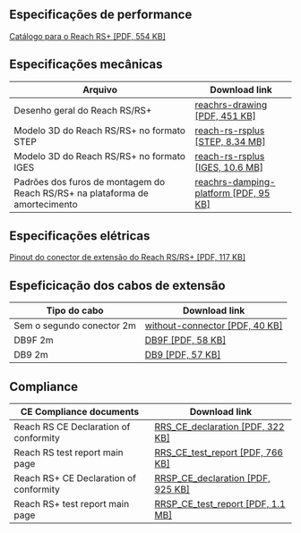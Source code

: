 ## Especificações de performance

[Catálogo para o Reach RS+ [PDF, 554 KB]](http://files.emlid.com/reachrs/Reach-RS-Plus-Datasheet.pdf)

## Especificações mecânicas

| Arquivo | Download link |
|-----------|---------------|
| Desenho geral do Reach RS/RS+ | [reachrs-drawing [PDF, 451 KB]](files/reachrs-drawing.pdf) |
| Modelo 3D do Reach RS/RS+ no formato STEP | [reach-rs-rsplus [STEP, 8.34 MB]](https://github.com/emlid/hardware/blob/master/reach-rs-rsplus.step) |
| Modelo 3D do Reach RS/RS+ no formato IGES | [reach-rs-rsplus [IGES, 10.6 MB]](https://github.com/emlid/hardware/blob/master/reach-rs-rsplus.iges) |
| Padrões dos furos de montagem do Reach RS/RS+ na plataforma de amortecimento | [reachrs-damping-platform [PDF, 95 KB]](files/reachrs-damping-platform.pdf) |


## Especificações elétricas

[Pinout do conector de extensão do Reach RS/RS+ [PDF, 117 KB]](files/RS232_port.pdf)

## Espeficicação dos cabos de extensão

| Tipo do cabo | Download link |
|-----------|------|
| Sem o segundo conector 2m |[without-connector [PDF, 40 KB]](files/without-connector.pdf) |
| DB9F 2m |[DB9F [PDF, 58 KB]](files/DB9F.pdf) |
| DB9 2m |[DB9 [PDF, 57 KB]](files/DB9.pdf) |

## Compliance

| CE Compliance documents | Download link |
|-------------------------|---------------|
| Reach RS CE Declaration of conformity | [RRS_CE_declaration [PDF, 322 KB]](https://files.emlid.com/compliance/RRS_CE_declaration.pdf)
| Reach RS test report main page | [RRS_CE_test_report [PDF, 766 KB]](https://files.emlid.com/compliance/RRS_CE_test_report.pdf)
| Reach RS+ CE Declaration of conformity | [RRSP_CE_declaration [PDF, 925 KB]](https://files.emlid.com/compliance/RRSP_CE_declaration.pdf)
| Reach RS+ test report main page | [RRSP_CE_test_report [PDF, 1.1 MB]](https://files.emlid.com/compliance/RRSP_CE_test_report.pdf)

